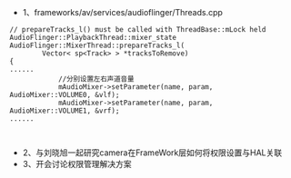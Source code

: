 - 1、frameworks/av/services/audioflinger/Threads.cpp
```
// prepareTracks_l() must be called with ThreadBase::mLock held
AudioFlinger::PlaybackThread::mixer_state AudioFlinger::MixerThread::prepareTracks_l(
        Vector< sp<Track> > *tracksToRemove)
{
......
            //分别设置左右声道音量
            mAudioMixer->setParameter(name, param, AudioMixer::VOLUME0, &vlf);
            mAudioMixer->setParameter(name, param, AudioMixer::VOLUME1, &vrf);
......



```
- 2、与刘晓旭一起研究camera在FrameWork层如何将权限设置与HAL关联
- 3、开会讨论权限管理解决方案
